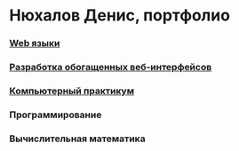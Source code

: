 # Нюхалов Денис, портфолио

### [Web языки](https://denisnyux.github.io/Web-portfolio/)
### [Разработка обогащенных веб-интерфейсов](https://denisnyux.github.io/Interfaces-portfolio/)
### [Компьютерный практикум](https://denisnyux.github.io/CP-portfolio/)
### Программирование
### Вычислительная математика

